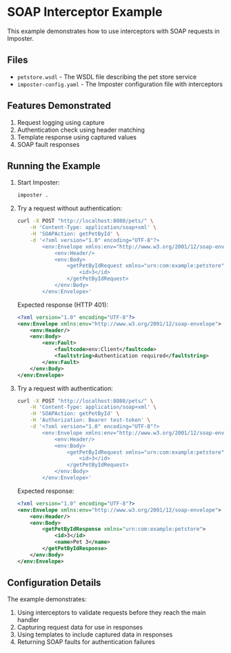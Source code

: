 # SOAP Interceptor Example

This example demonstrates how to use interceptors with SOAP requests in Imposter.

## Files

- `petstore.wsdl` - The WSDL file describing the pet store service
- `imposter-config.yaml` - The Imposter configuration file with interceptors

## Features Demonstrated

1. Request logging using capture
2. Authentication check using header matching
3. Template response using captured values
4. SOAP fault responses

## Running the Example

1. Start Imposter:
   ```bash
   imposter .
   ```

2. Try a request without authentication:
   ```bash
   curl -X POST "http://localhost:8080/pets/" \
       -H 'Content-Type: application/soap+xml' \
       -H 'SOAPAction: getPetById' \
       -d '<?xml version="1.0" encoding="UTF-8"?>
           <env:Envelope xmlns:env="http://www.w3.org/2001/12/soap-envelope">
               <env:Header/>
               <env:Body>
                   <getPetByIdRequest xmlns="urn:com:example:petstore">
                       <id>3</id>
                   </getPetByIdRequest>
               </env:Body>
           </env:Envelope>'
   ```

   Expected response (HTTP 401):
   ```xml
   <?xml version="1.0" encoding="UTF-8"?>
   <env:Envelope xmlns:env="http://www.w3.org/2001/12/soap-envelope">
       <env:Header/>
       <env:Body>
           <env:Fault>
               <faultcode>env:Client</faultcode>
               <faultstring>Authentication required</faultstring>
           </env:Fault>
       </env:Body>
   </env:Envelope>
   ```

3. Try a request with authentication:
   ```bash
   curl -X POST "http://localhost:8080/pets/" \
       -H 'Content-Type: application/soap+xml' \
       -H 'SOAPAction: getPetById' \
       -H 'Authorization: Bearer test-token' \
       -d '<?xml version="1.0" encoding="UTF-8"?>
           <env:Envelope xmlns:env="http://www.w3.org/2001/12/soap-envelope">
               <env:Header/>
               <env:Body>
                   <getPetByIdRequest xmlns="urn:com:example:petstore">
                       <id>3</id>
                   </getPetByIdRequest>
               </env:Body>
           </env:Envelope>'
   ```

   Expected response:
   ```xml
   <?xml version="1.0" encoding="UTF-8"?>
   <env:Envelope xmlns:env="http://www.w3.org/2001/12/soap-envelope">
       <env:Header/>
       <env:Body>
           <getPetByIdResponse xmlns="urn:com:example:petstore">
               <id>3</id>
               <name>Pet 3</name>
           </getPetByIdResponse>
       </env:Body>
   </env:Envelope>
   ```

## Configuration Details

The example demonstrates:

1. Using interceptors to validate requests before they reach the main handler
2. Capturing request data for use in responses
3. Using templates to include captured data in responses
4. Returning SOAP faults for authentication failures 